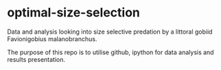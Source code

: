 optimal-size-selection
======================

Data and analysis looking into size selective predation by a littoral gobiid Favionigobius malanobranchus.

The purpose of this repo is to utilise github, ipython for data analysis and results
presentation. 


